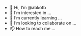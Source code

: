 - 👋 Hi, I’m @abkotb
- 👀 I’m interested in ...
- 🌱 I’m currently learning ...
- 💞️ I’m looking to collaborate on ...
- 📫 How to reach me ...

<!---
abkotb/abkotb is a ✨ special ✨ repository because its `README.md` (this file) appears on your GitHub profile.
You can click the Preview link to take a look at your changes.
--->
